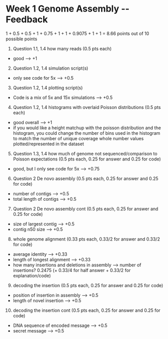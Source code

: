# Week 1 Genome Assembly -- Feedback

1 + 0.5 + 0.5 + 1 + 0.75 + 1 + 1 + 0.9075 + 1 + 1 = 8.66 points out of 10 possible points

1. Question 1.1, 1.4 how many reads (0.5 pts each)

  * good --> +1

2. Question 1.2, 1.4 simulation script(s)

  * only see code for 5x --> +0.5

3. Question 1.2, 1.4 plotting script(s)

  * Code is a mix of 5x and 15x simulations --> +0.5

4. Question 1.2, 1.4 histograms with overlaid Poisson distributions (0.5 pts each)

  * good overall --> +1
  * if you would like a height matchup with the poisson distribution and the histogram, you could change the number of bins used in the histogram to match the number of unique coverage whole number values plotted/represented in the dataset

5. Question 1.3, 1.4 how much of genome not sequenced/comparison to Poisson expectations (0.5 pts each, 0.25 for answer and 0.25 for code)

  * good, but I only see code for 5x --> +0.75

6. Question 2 De novo assembly (0.5 pts each, 0.25 for answer and 0.25 for code)

  * number of contigs --> +0.5
  * total length of contigs --> +0.5

7. Question 2 De novo assembly cont (0.5 pts each, 0.25 for answer and 0.25 for code)

  * size of largest contig --> +0.5
  * contig n50 size --> +0.5

8. whole genome alignment (0.33 pts each, 0.33/2 for answer and 0.33/2 for code)

  * average identity --> +0.33
  * length of longest alignment --> +0.33
  * how many insertions and deletions in assembly --> number of insertions? 0.2475 (+ 0.33/4 for half answer + 0.33/2 for explanation/code)

9. decoding the insertion (0.5 pts each, 0.25 for answer and 0.25 for code)

  * position of insertion in assembly --> +0.5
  * length of novel insertion --> +0.5

10. decoding the insertion cont (0.5 pts each, 0.25 for answer and 0.25 for code)

  * DNA sequence of encoded message --> +0.5
  * secret message --> +0.5
